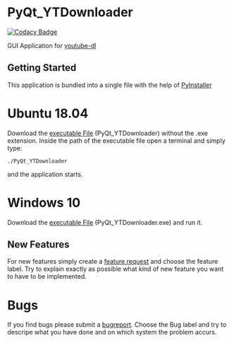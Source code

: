 # PyQt_YTDownloader

[![Codacy Badge](https://api.codacy.com/project/badge/Grade/64cce3de1fd3450c99dd8f6db9ff2033)](https://app.codacy.com/manual/contact_129/pyTDownloader?utm_source=github.com&utm_medium=referral&utm_content=LXkennstenich/pyTDownloader&utm_campaign=Badge_Grade_Dashboard)

GUI Application for [youtube-dl](https://github.com/ytdl-org/youtube-dl)

## Getting Started

This application is bundled into a single file with the help of [PyInstaller](https://github.com/pyinstaller/pyinstaller)

# Ubuntu 18.04

Download the [executable File](https://github.com/LXkennstenich/PyQt_YTDownloader/releases) (PyQt_YTDownloader) without the .exe extension.
Inside the path of the executable file open a terminal and simply type:

```
./PyQt_YTDownloader
```

and the application starts.

# Windows 10

Download the [executable File](https://github.com/LXkennstenich/PyQt_YTDownloader/releases) (PyQt_YTDownloader.exe) and run it.


## New Features

For new features simply create a [feature request](https://github.com/LXkennstenich/pyTDownloader/issues/new) and choose the feature label.
Try to explain exactly as possible what kind of new feature you want to have to be implemented.

# Bugs

If you find bugs please submit a [bugreport](https://github.com/LXkennstenich/pyTDownloader/issues/new). Choose the Bug label and try to descripe what you have done and on which system the problem accurs.

